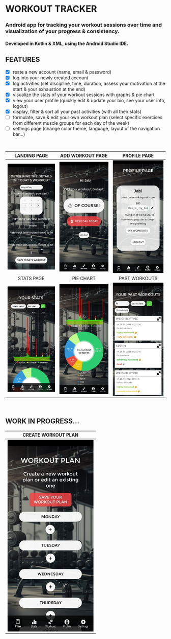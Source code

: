 # WORKOUT TRACKER
### Android app for tracking your workout sessions over time and visualization of your progress &amp; consistency.
#### Developed in Kotlin & XML, using the Android Studio IDE.

## FEATURES
- [x] reate a new account (name, email & password)
- [x] log into your newly created account
- [x] log activities (set discipline, time, duration, assess your motivation at the start & your exhaustion at the end)
- [x] visualize the stats of your workout sessions with graphs & pie chart
- [x] view your user profile (quickly edit & update your bio, see your user info, logout)
- [x] display, filter & sort all your past activities (with all their stats)
- [ ] formulate, save & edit your own workout plan (select specific exercises from different muscle groups for each day of the week)
- [ ] settings page (change color theme, language, layout of the navigation bar...)
</br>

| LANDING PAGE                                                        | ADD WORKOUT PAGE                                            | PROFILE PAGE                                                  |
| :---:                                                               | :---:                                                       | :---:                                                         |
| <img src="screenshots/add_workout_page.jpg" alt="add_workout_page"> | <img src="screenshots/landing_page.jpg" alt="landing_page"> | <img src="screenshots/profile_page.jpg" alt="profile_page">   |
| STATS PAGE                                                          | PIE CHART                                                   | PAST WORKOUTS                                                 |
| <img src="screenshots/stats_page.jpg" alt="stats_page">             | <img src="screenshots/pie_chart.jpg" alt="pie_chart">       | <img src="screenshots/past_workouts.jpg" alt="past_workouts"> |

</br>

## WORK IN PROGRESS...

| CREATE WORKOUT PLAN                                                 |
| :---:                                                               |
| <img src="screenshots/workoutplan_page.jpg" alt="workoutplan_page"> |
